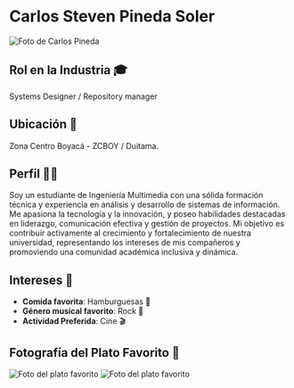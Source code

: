 # Carlos Steven Pineda Soler
![Foto de Carlos Pineda](Grupo_213027_7/Carlos_Steven_Pineda_Soler/Foto.jpeg) 

## Rol en la Industria 🎓
Systems Designer / Repository manager

## Ubicación 📍
Zona Centro Boyacá - ZCBOY / Duitama.

## Perfil 👨‍🎓
Soy un estudiante de Ingeniería Multimedia con una sólida formación técnica y experiencia en análisis y desarrollo de sistemas de información. Me apasiona la tecnología y la innovación, y poseo habilidades destacadas en liderazgo, comunicación efectiva y gestión de proyectos. Mi objetivo es contribuir activamente al crecimiento y fortalecimiento de nuestra universidad, representando los intereses de mis compañeros y promoviendo una comunidad académica inclusiva y dinámica.

## Intereses 🎯
- **Comida favorita**: Hamburguesas 🍔
- **Género musical favorito**: Rock 🎸
- **Actividad Preferida**: Cine 🎬

## Fotografía del Plato Favorito 📸
![Foto del plato favorito](Grupo_213027_7/Carlos_Steven_Pineda_Soler/hamburgesa.jpg)
![Foto del plato favorito](Grupo_213027_7/Carlos_Steven_Pineda_Soler/hamburgesa.gif)
